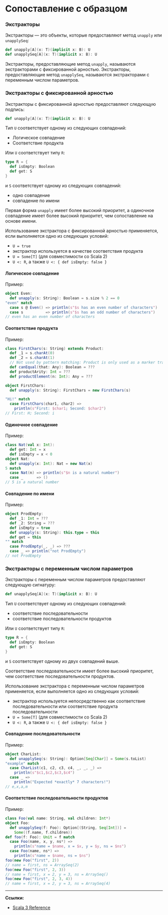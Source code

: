 # Сопоставление с образцом

### Экстракторы

Экстракторы — это объекты, которые предоставляют метод `unapply` или `unapplySeq`:

```scala
def unapply[A](x: T)(implicit x: B): U
def unapplySeq[A](x: T)(implicit x: B): U
```

Экстракторы, предоставляющие метод `unapply`, называются экстракторами с фиксированной арностью. 
Экстракторы, предоставляющие метод `unapplySeq`, называются экстракторами с переменным числом параметров.

### Экстракторы с фиксированной арностью

Экстракторы с фиксированной арностью предоставляют следующую подпись:

```scala
def unapply[A](x: T)(implicit x: B): U
```

Тип `U` соответствует одному из следующих совпадений:

- Логическое совпадение
- Соответствие продукта

Или `U` соответствует типу `R`:

```scala
type R = {
  def isEmpty: Boolean
  def get: S
}
```

и `S` соответствует одному из следующих совпадений:

- одно совпадение
- совпадение по имени

Первая форма `unapply` имеет более высокий приоритет, 
а одиночное совпадение имеет более высокий приоритет, чем сопоставление на основе имени.

Использование экстрактора с фиксированной арностью применяется, если выполняется одно из следующих условий:

- `U = true`
- экстрактор используется в качестве соответствия продукта
- `U = Some[T]` (для совместимости со Scala 2)
- `U <: R`, а также `U <: { def isEmpty: false }`

#### Логическое совпадение

Пример:

```scala
object Even:
  def unapply(s: String): Boolean = s.size % 2 == 0
"even" match
  case s @ Even() => println(s"$s has an even number of characters")
  case s          => println(s"$s has an odd number of characters")
// even has an even number of characters
```

#### Соответствие продукта

Пример:

```scala
class FirstChars(s: String) extends Product:
  def _1 = s.charAt(0)
  def _2 = s.charAt(1)
  // Not used by pattern matching: Product is only used as a marker trait.
  def canEqual(that: Any): Boolean = ???
  def productArity: Int = ???
  def productElement(n: Int): Any = ???

object FirstChars:
  def unapply(s: String): FirstChars = new FirstChars(s)

"Hi!" match
  case FirstChars(char1, char2) =>
    println(s"First: $char1; Second: $char2")
// First: H; Second: i    
```

#### Одиночное совпадение

Пример:

```scala
class Nat(val x: Int):
  def get: Int = x
  def isEmpty = x < 0
object Nat:
  def unapply(x: Int): Nat = new Nat(x)
5 match
  case Nat(n) => println(s"$n is a natural number")
  case _      => ()
// 5 is a natural number  
```

#### Совпадение по имени

Пример:

```scala
object ProdEmpty:
  def _1: Int = ???
  def _2: String = ???
  def isEmpty = true
  def unapply(s: String): this.type = this
  def get = this
"" match
  case ProdEmpty(_, _) => ???
  case _ => println("not ProdEmpty")
// not ProdEmpty  
```


### Экстракторы с переменным числом параметров

Экстракторы с переменным числом параметров предоставляют следующую сигнатуру:

```scala
def unapplySeq[A](x: T)(implicit x: B): U
```

Тип `U` соответствует одному из следующих совпадений:

- соответствие последовательности
- соответствие последовательности продуктов

Или `U` соответствует типу `R`:

```scala
type R = {
  def isEmpty: Boolean
  def get: S
}
```

и `S` соответствует одному из двух совпадений выше.

Соответствие последовательности имеет более высокий приоритет, чем соответствие последовательности продуктов.

Использование экстрактора с переменным числом параметров применяется, если выполняется одно из следующих условий:

- экстрактор используется непосредственно как соответствие последовательности или соответствие продукта последовательности
- `U = Some[T]` (для совместимости со Scala 2)
- `U <: R`, а также `U <: { def isEmpty: false }`

#### Совпадение последовательности

Пример:

```scala
object CharList:
  def unapplySeq(s: String): Option[Seq[Char]] = Some(s.toList)
"example" match
  case CharList(c1, c2, c3, c4, _, _, _) =>
    println(s"$c1,$c2,$c3,$c4")
  case _ =>
    println("Expected *exactly* 7 characters!")
// e,x,a,m    
```

#### Соответствие последовательности продуктов

Пример:

```scala
class Foo(val name: String, val children: Int*)
object Foo:
  def unapplySeq(f: Foo): Option[(String, Seq[Int])] =
    Some((f.name, f.children))
def foo(f: Foo): Unit = f match
  case Foo(name, x, y, ns*) =>
    println(s"name = $name, x = $x, y = $y, ns = $ns")
  case Foo(name, ns*) =>
    println(s"name = $name, ns = $ns")
foo(new Foo("first", 2))
// name = first, ns = ArraySeq(2)
foo(new Foo("first", 2, 3))
// name = first, x = 2, y = 3, ns = ArraySeq()
foo(new Foo("first", 2, 3, 4))
// name = first, x = 2, y = 3, ns = ArraySeq(4)
```


---

**Ссылки:**

- [Scala 3 Reference](https://docs.scala-lang.org/scala3/reference/changed-features/pattern-matching.html)
